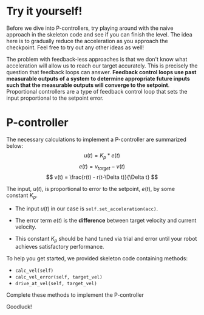 # Try it yourself!
Before we dive into P-controllers, try playing around with the naive approach in the skeleton code and see if you can finish the level. The idea here is to gradually reduce the acceleration as you approach the checkpoint. Feel free to try out any other ideas as well!

The problem with feedback-less approaches is that we don't know what acceleration will allow us to reach our target accurately. This is precisely the question that feedback loops can answer. **Feedback control loops use past measurable outputs of a system to determine appropriate future inputs such that the measurable outputs will converge to the setpoint**. Proportional controllers are a type of feedback control loop that sets the input proportional to the setpoint error.

# P-controller

The necessary calculations to implement a P-controller are summarized below:
$$
    u(t) = K_p*e(t)
$$
$$
   e(t) = v_{target} - v(t)
$$
$$
    v(t) = \frac{r(t) - r(t-\Delta t)}{\Delta t}
$$

The input, $u(t)$, is proportional to error to the setpoint, $e(t)$, by some constant $K_p$.

- The input $u(t)$ in our case is `self.set_acceleration(acc)`.

- The error term $e(t)$ is the **difference** between target velocity and current velocity.

- This constant $K_p$ should be hand tuned via trial and error until your robot achieves satisfactory performance.

To help you get started, we provided skeleton code containing methods:
- `calc_vel(self)`
- `calc_vel_error(self, target_vel)`
- `drive_at_vel(self, target_vel)`

Complete these methods to implement the P-controller

Goodluck!
